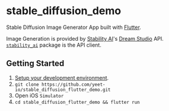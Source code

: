 # stable_diffusion_demo

Stable Diffusion Image Generator App built with [Flutter](https://flutter.dev/).

Image Generation is provided by [Stability AI](https://stability.ai/)'s [Dream Studio](https://beta.dreamstudio.ai/) API. [`stability_ai`](https://pub.dev/packages/stability_ai) package is the API client.

## Getting Started

1. [Setup your development environment](https://yeet.io/posts/flutter-tutorial/part-1/).
2. `git clone https://github.com/yeet-io/stable_diffusion_flutter_demo.git`
3. Open iOS `Simulator`
4. `cd stable_diffusion_flutter_demo && flutter run`

